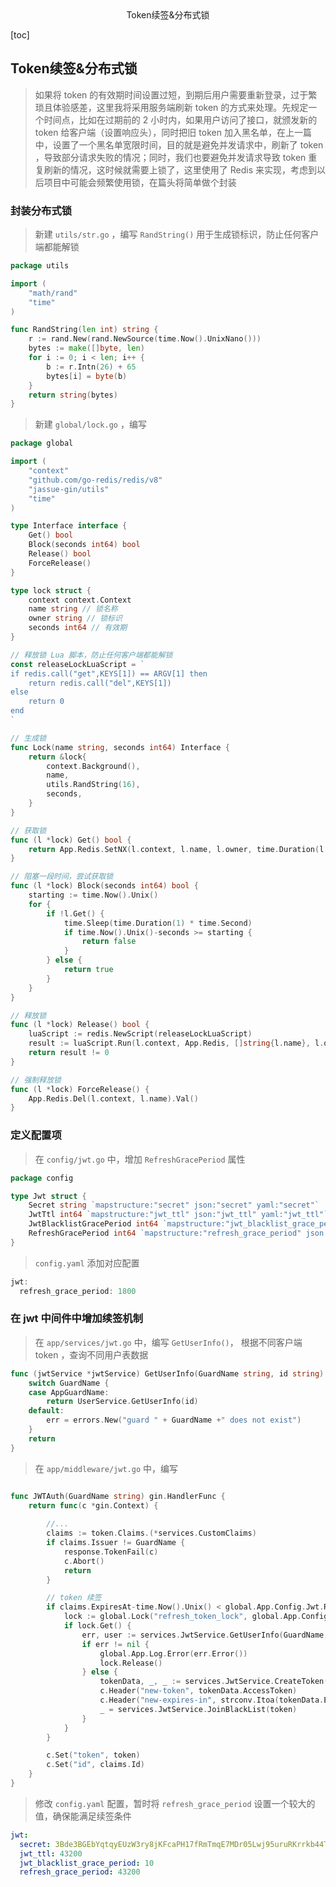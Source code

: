 <center>Token续签&分布式锁</center>





[toc]







## Token续签&分布式锁

> 如果将 token 的有效期时间设置过短，到期后用户需要重新登录，过于繁琐且体验感差，这里我将采用服务端刷新 token 的方式来处理。先规定一个时间点，比如在过期前的 2 小时内，如果用户访问了接口，就颁发新的 token 给客户端（设置响应头），同时把旧 token 加入黑名单，在上一篇中，设置了一个黑名单宽限时间，目的就是避免并发请求中，刷新了 token ，导致部分请求失败的情况；同时，我们也要避免并发请求导致 token 重复刷新的情况，这时候就需要上锁了，这里使用了 Redis 来实现，考虑到以后项目中可能会频繁使用锁，在篇头将简单做个封装







### 封装分布式锁

> 新建 `utils/str.go` ，编写 `RandString()` 用于生成锁标识，防止任何客户端都能解锁

```go
package utils

import (
    "math/rand"
    "time"
)

func RandString(len int) string {
    r := rand.New(rand.NewSource(time.Now().UnixNano()))
    bytes := make([]byte, len)
    for i := 0; i < len; i++ {
        b := r.Intn(26) + 65
        bytes[i] = byte(b)
    }
    return string(bytes)
}

```

> 新建 `global/lock.go` ，编写

```go
package global

import (
    "context"
    "github.com/go-redis/redis/v8"
    "jassue-gin/utils"
    "time"
)

type Interface interface {
    Get() bool
    Block(seconds int64) bool
    Release() bool
    ForceRelease()
}

type lock struct {
    context context.Context
    name string // 锁名称
    owner string // 锁标识
    seconds int64 // 有效期
}

// 释放锁 Lua 脚本，防止任何客户端都能解锁
const releaseLockLuaScript = `
if redis.call("get",KEYS[1]) == ARGV[1] then
    return redis.call("del",KEYS[1])
else
    return 0
end
`

// 生成锁
func Lock(name string, seconds int64) Interface {
    return &lock{
        context.Background(),
        name,
        utils.RandString(16),
        seconds,
    }
}

// 获取锁
func (l *lock) Get() bool {
    return App.Redis.SetNX(l.context, l.name, l.owner, time.Duration(l.seconds)*time.Second).Val()
}

// 阻塞一段时间，尝试获取锁
func (l *lock) Block(seconds int64) bool {
    starting := time.Now().Unix()
    for {
        if !l.Get() {
            time.Sleep(time.Duration(1) * time.Second)
            if time.Now().Unix()-seconds >= starting {
                return false
            }
        } else {
            return true
        }
    }
}

// 释放锁
func (l *lock) Release() bool {
    luaScript := redis.NewScript(releaseLockLuaScript)
    result := luaScript.Run(l.context, App.Redis, []string{l.name}, l.owner).Val().(int64)
    return result != 0
}

// 强制释放锁
func (l *lock) ForceRelease() {
    App.Redis.Del(l.context, l.name).Val()
}
```







### 定义配置项

> 在 `config/jwt.go` 中，增加 `RefreshGracePeriod` 属性

```go
package config

type Jwt struct {
    Secret string `mapstructure:"secret" json:"secret" yaml:"secret"`
    JwtTtl int64 `mapstructure:"jwt_ttl" json:"jwt_ttl" yaml:"jwt_ttl"` // token 有效期（秒）
    JwtBlacklistGracePeriod int64 `mapstructure:"jwt_blacklist_grace_period" json:"jwt_blacklist_grace_period" yaml:"jwt_blacklist_grace_period"` // 黑名单宽限时间（秒）
    RefreshGracePeriod int64 `mapstructure:"refresh_grace_period" json:"refresh_grace_period" yaml:"refresh_grace_period"` // token 自动刷新宽限时间（秒）
}
```

> `config.yaml` 添加对应配置

```go
jwt:
  refresh_grace_period: 1800
```





### 在 jwt 中间件中增加续签机制

> 在 `app/services/jwt.go` 中，编写 `GetUserInfo()`， 根据不同客户端 token ，查询不同用户表数据

```go
func (jwtService *jwtService) GetUserInfo(GuardName string, id string) (err error, user JwtUser) {
    switch GuardName {
    case AppGuardName:
        return UserService.GetUserInfo(id)
    default:
        err = errors.New("guard " + GuardName +" does not exist")
    }
    return
}
```

> 在 `app/middleware/jwt.go` 中，编写

```go

func JWTAuth(GuardName string) gin.HandlerFunc {
    return func(c *gin.Context) {
      
        //...
        claims := token.Claims.(*services.CustomClaims)
        if claims.Issuer != GuardName {
            response.TokenFail(c)
            c.Abort()
            return
        }

        // token 续签
        if claims.ExpiresAt-time.Now().Unix() < global.App.Config.Jwt.RefreshGracePeriod {
            lock := global.Lock("refresh_token_lock", global.App.Config.Jwt.JwtBlacklistGracePeriod)
            if lock.Get() {
                err, user := services.JwtService.GetUserInfo(GuardName, claims.Id)
                if err != nil {
                    global.App.Log.Error(err.Error())
                    lock.Release()
                } else {
                    tokenData, _, _ := services.JwtService.CreateToken(GuardName, user)
                    c.Header("new-token", tokenData.AccessToken)
                    c.Header("new-expires-in", strconv.Itoa(tokenData.ExpiresIn))
                    _ = services.JwtService.JoinBlackList(token)
                }
            }
        }

        c.Set("token", token)
        c.Set("id", claims.Id)
    }
}
```

> 修改 `config.yaml` 配置，暂时将 `refresh_grace_period` 设置一个较大的值，确保能满足续签条件

```yaml
jwt:
  secret: 3Bde3BGEbYqtqyEUzW3ry8jKFcaPH17fRmTmqE7MDr05Lwj95uruRKrrkb44TJ4s
  jwt_ttl: 43200
  jwt_blacklist_grace_period: 10
  refresh_grace_period: 43200

```

